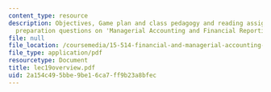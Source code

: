 ```yaml
---
content_type: resource
description: Objectives, Game plan and class pedagogy and reading assignments, class
  preparation questions on 'Managerial Accounting and Financial Reporting'.
file: null
file_location: /coursemedia/15-514-financial-and-managerial-accounting-summer-2003/2a154c495bbe9be16ca7ff9b23a8bfec_lec19overview.pdf
file_type: application/pdf
resourcetype: Document
title: lec19overview.pdf
uid: 2a154c49-5bbe-9be1-6ca7-ff9b23a8bfec
---
```

